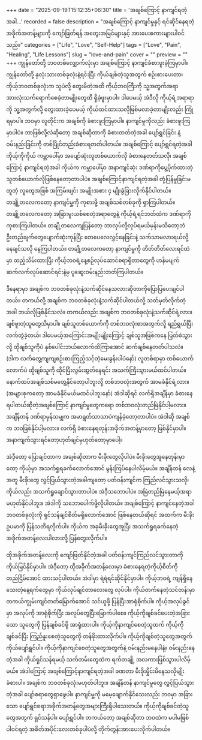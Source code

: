 +++
date = "2025-09-19T15:12:35+06:30"
title = 'အချစ်ကြောင့် နာကျင်ရတဲ့အခါ…'
recorded = false
description = "အချစ်ကြောင့် နာကျင်မှုနှင့် ရင်ဆိုင်နေရတဲ့အခိုက်အတန့်များကို ကျော်ဖြတ်ရန် အတွေးအမြင်များနှင့် အားပေးစကားများပါဝင်သည်။"
categories = ["Life", "Love", "Self-Help"]
tags = ["Love", "Pain", "Healing", "Life Lessons"]
slug = "love-and-pain"
cover = ""
preview = ""
+++
ကျွန်တော်တို့ ဘဝတစ်လျှောက်လုံးမှာ အချစ်ကြောင့် နာကျင်ခံစားဖူးခဲ့ကြမှာပါ။ ကျွန်တော်တို့ နှလုံးသားတစ်ခုလုံးနဲ့ရင်းပြီး ကိုယ်ချစ်တဲ့သူအတွက် စဉ်းစားပေးတာ၊ ကိုယ့်ဘဝတစ်ခုလုံးက သူပဲလို့ တွေးမိတဲ့အထိ ကိုယ့်ဘဝကြီးကို သူ့အတွက်အရာအားလုံးသက်ရောက်စေခဲ့တာမျိုးတွေထိ ရှိခဲ့ဖူးမှာပါ။ ဒါပေမယ့် အဲဒီလို ကိုယ့်ရဲ့အရာရာကို သူ့အတွက်လို့ တွေးထားခဲ့ပေမယ့် ကိုယ်ထင်ထားသလိုဖြစ်မလာခဲ့တာမျိုးလည်း ကြုံရမှာပါ။
ဘဝမှာ လူတိုင်းက အချစ်ကို ခံစားဖူးကြမှာပါ။ နာကျင်မှုကိုလည်း ခံစားဖူးကြမှာပါပဲ။ ဘာဖြစ်လို့လဲဆိုတော့ အချစ်ဆိုတာကို ခံစားတတ်တဲ့အခါ ပျော်ရွှင်ခြင်း နဲ့ ဝမ်းနည်းခြင်းကို တစ်ပြိုင်တည်းခံစားရတတ်ပါတယ်။ အချစ်ကြောင့် ပျော်ရွှင်ရတဲ့အခါ ကိုယ့်ကိုကိုယ် ကမ္ဘာပေါ်မှာ အပျော်ဆုံးလူတစ်ယောက်လို ခံစားနေတတ်သလို၊ အချစ်ကြောင့် နာကျင်ရတဲ့အခါ ကိုယ်က ကမ္ဘာပေါ်မှာ အနာကျင်ဆုံး ဒဏ်ရာကိုပွေ့ပိုက်ထားတဲ့သူတစ်ယောက်လိုဖြစ်နေတော့တာပါပဲ။ အချစ်ကြောင့်နာကျင်ရတဲ့အခါ တုံ့ပြန်မှုခြင်းမတူတဲ့ လူတွေအဖြစ် အကြမ်းဖျင်း အမျိုးအစား ၄ မျိုးခွဲခြားလိုက်နိုင်ပါတယ်။
တချို့တလေကတော့ နာကျင်မှု့ကို ကုစားဖို့ အချစ်သစ်တစ်ခုကို ရှာကြပါတယ်။ တချို့တလေကတော့ အခြားမူးယစ်စေတဲ့အရာတွေနဲ့ ကိုယ့်ရဲ့ရင်ဘတ်ထဲက ဒဏ်ရာကို ကုစားကြပါတယ်။ တချို့တလေကျပြန်တော့ ဘာလုပ်လို့လုပ်ရမယ်မှန်းမသိတော့ဘဲ ဦးတည်ချက်တွေပျောက်ဆုံးကုန်ပြီး တေပေလေလွှင့်နေခြင်းနဲ့ သက်သာမလားရယ်လို့ နေချင်သလို နေကြပါတယ်။ တချို့တလေကတော့ နာကျင်မှုကို တိတ်တိတ်လေးရင်ထဲမှာ ထည့်သိမ်းထားပြီး ကိုယ့်ဘဝရဲ့နေ့စဉ်လုပ်ဆောင်စရာရှိတာတွေကို ဟန်မပျက် ဆက်လက်လုပ်ဆောင်ရင်းနဲ့မှ ပူဆွေးဝမ်းနည်းတတ်ကြပါတယ်။

ဒီနေရာမှာ အချစ်က ဘဝတစ်ခုလုံးနဲ့သက်ဆိုင်နေသလားဆိုတာကိုပြောပြပေးချင်ပါတယ်။ တကယ်လို့ အချစ်က ဘဝတစ်ခုလုံးနဲ့သက်ဆိုင်ပါတယ်လို့ သတ်မှတ်လိုက်တဲ့အခါ ဘယ်လိုဖြစ်နိုင်သလဲ။ တကယ်လည်း အချစ်က ဘဝတစ်ခုလုံးနဲ့သက်ဆိုင်ရဲ့လား။ ချစ်ဖူးတဲ့သူတွေသိမှာပါ။ ချစ်သူတစ်ယောက်ကို တစ်ဘဝလုံးစာအတွက်လို့ ရည်ရွယ်ပြီးလက်တွဲခဲ့တယ်၊ ဒါပေမယ့်အကြောင်းအမျိုးမျိုးကြောင့် ချစ်သူအဖြစ်ကနေ ပြတ်စဲသွားလို့ ထိုချစ်သူကိုပဲ နှစ်ပေါင်းဘယ်လောက်ထိကြာအောင် ဆက်ချစ်နေတတ်ပါသလဲ။(ဒါက လက်တွေ့ကျကျစဉ်းစားကြည့်သင့်တဲ့မေးခွန်းပါပဲနော်) လူတစ်ရာမှာ တစ်ယောက်လောက်ပဲ ထိုချစ်သူကို ထိုင်ပြီးလွမ်းဆွတ်နေရင်း အသက်ကြီးသွားမယ်ထင်ပါတယ်။ နောက်ထပ်အချစ်သစ်မတွေ့နိုင်တော့ပါဘူးလို့ တစ်ဘဝလုံးအတွက် အာမခံနိုင်ရဲ့လား။ (အများစုကတော့ အာမခံနိုင်မယ်မထင်ပါဘူးနော်)
အဲဒါဆိုရင် လက်ရှိအချိန်မှာ ခံစားနေရပါတယ်ဆိုတဲ့အချစ်ကြောင့် နာကျင်မှုတွေကရော တစ်ဘဝလုံးတည်မြဲနိုင်ပါ့မလား။ အချိန်တန် ဒဏ်ရာမှန်သမျှက အမာရွတ်သာသာပဲကျန်ခဲ့တော့တာပါပဲ။ အဲဒါဆို အချစ်က ဘဝဖြစ်နိုင်ပါ့မလား။ လက်ရှိ ခံစားနေရတုန်းအခိုက်အတန့်မှာတော့ ဖြစ်နိုင်မှာပါ။ အနာကျက်သွားရင်တော့ဟုတ်ချင်မှဟုတ်တော့မှာပေါ့။

အဲဒီ့တော့ ပြောချင်တာက အချစ်ဆိုတာက မီးခိုးတွေလိုပါပဲ။ မီးခိုးတွေအူနေတုန်းမှာတော့ ကိုယ့်မှာ အသက်ရှုရခက်လောက်အောင် မွန်းကြပ်နေပါလိမ့်မယ်။ အချိန်တန် လေနဲ့အတူ မီးခိုးတွေ လွှင့်ပြယ်သွားတဲ့အခါကျတော့ ပတ်ဝန်းကျင်က ကြည်လင်သွားသလို၊ ကိုယ်လည်း အသက်ရှုချောင်သွားတာပါပဲ။ အဲဒီ့သဘောပါပဲ။ အမြဲတည်မြဲနေမယ့်အရာမဟုတ်နိုင်ပါဘူး။ အဲဒါကို သဘောပေါက်ဖို့လိုပါတယ်။ အချစ်ကြောင့် နာကျင်နေတဲ့အခါ ဘဝတစ်ခုလုံးကို ရှင်သန်ချင်စိတ်မရှိလောက်အောင် ဖြစ်နေတယ်ဆိုရင် အထက်က မီးခိုးဥပမာကို ပြန်သတိရလိုက်ပါ။ ကိုယ်က အခုမီးခိုးတွေအူပြီး အသက်ရှုရခက်နေတဲ့အခိုက်အတန့်လေးပါလားလို့ ပြန်တွေးလိုက်ပါ။

ထိုအခိုက်အတန့်လေးကို ကျော်ဖြတ်နိုင်တဲ့အခါ ပတ်ဝန်းကျင်ကြည်လင်သွားတာကို ကိုယ်မြင်နိုင်မှာပါ။ အဲဒီ့တော့ ထိုအခိုက်အတန့်လေးမှာ ခံစားနေရတဲ့ကိုယ့်စိတ်ကို တည်ငြိမ်အောင် ထားသင့်ပါတယ်။ အဲဒါမှာ ရဲရဲရင်ဆိုင်နိုင်မှာပါ။ ကိုယ့်ဘဝရဲ့ ကျန်ရှိနေသေးတဲ့နေ့ရက်တွေမှာ ကိုယ်လုပ်ချင်တာလေးတွေ လုပ်ပါ။ ကိုယ်တက်နေတဲ့သင်တန်းမှာ တကယ်ကျွမ်းကျင်တတ်မြောက်အောင် သင်ယူဖို့ ပြန်ပြီးအာရုံစိုက်ပါ။ ကိုယ့်အလုပ်ခွင်မှာ အလုပ်ကို အာရုံစိုက်ပြီး အလုပ်တွေပြီးမြောက်ပါစေ။ ကိုယ့်ကိုချစ်ခင်ပေးတဲ့အခြားသော သူတွေကို ပြန်ချစ်ခင်ဖို့ အာရုံထားပါ။ ကိုယ့်ကိုနာကျင်စေတဲ့သူထက် ကိုယ့်ကိုချစ်ခင်ပြီး ကြည်နူးစေတဲ့သူတွေကို တန်ဖိုးထားလိုက်ပါ။ ကိုယ့်ကိုချစ်တဲ့သူတွေအတွက် ကိုယ်ပျော်ရွှင်ပါ။ ကိုယ့်ကိုနာကျင်စေတဲ့သူတွေအတွက်နဲ့ ဝမ်းနည်းမနေပါနဲ့။ ဝမ်းနည်းနေတဲ့အခါ ကိုယ်ရှင်သန်ရမယ့် သက်တမ်းတွေထဲက ရက်တချို့ အလကားဖြစ်သွားပါလိမ့်မယ်။
အဲဒါကြောင့် အချစ်ကြောင့်နာကျင်ရတဲ့အခါ ခဏတာ မီးခိုးမှိုင်းမိနေသလိုမျိုးခံစားပါ။ အချစ်က ဘဝတစ်ခုလုံးမဟုတ်ပါဘူး။ အချိန်တန် နာကျင်မှုတွေ လွှင့်ပြယ်သွားတဲ့အခါ ပျော်စရာတွေရှာဖွေပါ။ နာကျင်မှု့ကို မမေ့ဖျောက်နိုင်သေးလည်း ဘဝမှာ အခြားသော ပျော်ရွှင်စရာအခိုက်အတန့်တွေအများကြီးရှိပါသေးတယ်။ ကိုယ့်ကိုချစ်ခင်တဲ့သူတွေအတွက် ရှင်သန်ပါ။ ပျော်ရွှင်ပါ။ တကယ်တော့ အချစ်ဆိုတာ ဘဝထဲက မပါမဖြစ်ပါဝင်ရတဲ့ အစိတ်အပိုင်းလေးတစ်ခုပါပဲလို့ တိုက်တွန်းအားပေးလိုက်ပါတယ်။